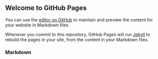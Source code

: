 ## Welcome to GitHub Pages

You can use the [editor on GitHub](https://github.com/AlippRosli/JettDiscordCSS/edit/main/README.md) to maintain and preview the content for your website in Markdown files.

Whenever you commit to this repository, GitHub Pages will run [Jekyll](https://jekyllrb.com/) to rebuild the pages in your site, from the content in your Markdown files.

### Markdown

<link rel="stylesheet" type="text/css" href="https://raw.githubusercontent.com/AlippRosli/JettDiscordCSS/main/JettMain.css" />
